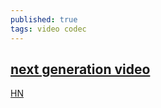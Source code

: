 ```yaml
---
published: true
tags: video codec
---
```

## [next generation video](https://hacks.mozilla.org/2018/06/av1-next-generation-video-the-constrained-directional-enhancement-filter/)

[HN](https://news.ycombinator.com/item?id=17417586)

